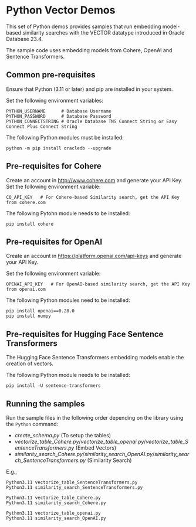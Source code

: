 # Python Vector Demos

This set of Python demos provides samples that run embedding model-based
similarity searches with the VECTOR datatype introduced in Oracle Database 23.4.

The sample code uses embedding models from Cohere, OpenAI and Sentence Transformers.


## Common pre-requisites

Ensure that Python (3.11 or later) and pip are installed in your system.

Set the following environment variables:

    PYTHON_USERNAME      # Database Username 
    PYTHON_PASSWORD      # Database Password
    PYTHON_CONNECTSTRING # Oracle Database TNS Connect String or Easy Connect Plus Connect String

The following Python modules must be installed:

    python -m pip install oracledb --upgrade


## Pre-requisites for Cohere

Create an account in http://www.cohere.com and generate your API Key.
Set the following environment variable:

    CO_API_KEY   # For Cohere-based Similarity search, get the API Key from cohere.com

The following Pytohn module needs to be installed:

    pip install cohere


## Pre-requisites for OpenAI

Create an account in https://platform.openai.com/api-keys and generate your
API Key.

Set the following environment variable:

    OPENAI_API_KEY   # For OpenAI-based similarity search, get the API Key from openai.com
    

The following Python modules need to be installed:

    pip install openai==0.28.0
    pip install numpy


## Pre-requisites for Hugging Face Sentence Transformers

The Hugging Face Sentence Transformers embedding models enable the creation
of vectors.

The following Python module needs to be installed:

    pip install -U sentence-transformers


## Running the samples

Run the sample files in the following order depending on the library using the
`Python` command:
- *create_schema.py* (To setup the tables)
- *vectorize_table_Cohere.py*/*vectorize_table_openai.py*/*vectorize_table_SentenceTransformers.py* (Embed Vectors)
- *similarity_search_Cohere.py*/*similarity_search_OpenAI.py*/*similarity_search_SentenceTransformers.py* (Similarity Search)

E.g.,

    Python3.11 vectorize_table_SentenceTransformers.py
    Python3.11 similarity_search_SentenceTransformers.py

    Python3.11 vectorize_table_Cohere.py
    Python3.11 similarity_search_Cohere.py

    Python3.11 vectorize_table_openai.py
    Python3.11 similarity_search_OpenAI.py

    

